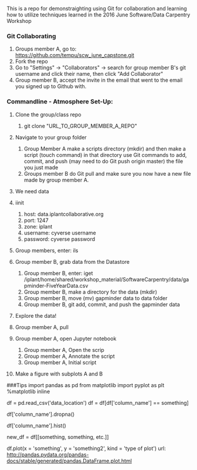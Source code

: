 This is a repo for demonstraighting using Git for collaboration and learning how to utilize techniques learned in the 2016 June Software/Data Carpentry Workshop

### Git Collaborating
1. Groups member A, go to: https://github.com/tempu/scw_june_capstone.git
2. Fork the repo
3. Go to "Settings" -> "Collaborators" -> search for group member B's git username and click their name, then click "Add Collaborator"
4. Group member B, accept the invite in the email that went to the email you signed up to Github with.

### Commandline - Atmosphere Set-Up:
1. Clone the group/class repo
   1. git clone "URL_TO_GROUP_MEMBER_A_REPO"

2. Navigate to your group folder
    1. Group Member A make a scripts directory (mkdir) and then make a script (touch command) in that directory use Git commands to add, commit, and push (may need to do Git push origin master) the file you just made
    2. Groups member B do Git pull and make sure you now have a new file made by group member A.

3. We need data

4. iinit
   1. host: data.iplantcollaborative.org
   2. port: 1247
   3. zone: iplant
   4. username: cyverse username
   5. password: cyverse password

5. Group members, enter: ils

6. Group member B, grab data from the Datastore
   1. Group member B, enter: iget /iplant/home/shared/workshop_material/SoftwareCarpentry/data/gapminder-FiveYearData.csv
   2. Group member B, make a directory for the data (mkdir)
   3. Group member B, move (mv) gapminder data to data folder
   4. Group member B, git add, commit, and push the gapminder data

7. Explore the data!

8. Group member A, pull

9. Group member A, open Jupyter notebook
   1. Group member A, Open the scrip
   2. Group member A, Annotate the script
   3. Group member A, Initial script

10. Make a figure with subplots A and B


###Tips
import pandas as pd
from matplotlib import pyplot as plt
%matplotlib inline

df = pd.read_csv('data_location')
df = df[df['column_name'] == something]

df['column_name'].dropna()

df['column_name'].hist()

new_df = df[[something, something, etc.]]

df.plot(x = 'something', y = 'something2', kind = 'type of plot')
url:
http://pandas.pydata.org/pandas-docs/stable/generated/pandas.DataFrame.plot.html



